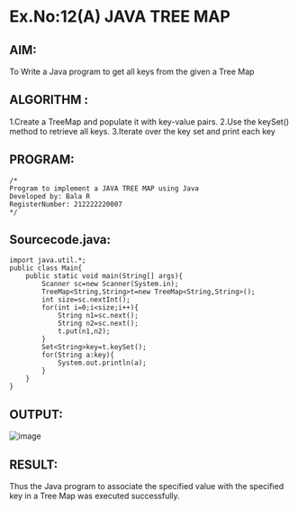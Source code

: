 # Ex.No:12(A)         JAVA TREE MAP
## AIM:
To Write a Java program to get all keys from the given a Tree Map
## ALGORITHM :
1.Create a TreeMap and populate it with key-value pairs.
2.Use the keySet() method to retrieve all keys.
3.Iterate over the key set and print each key


## PROGRAM:
 ```
/*
Program to implement a JAVA TREE MAP using Java
Developed by: Bala R
RegisterNumber: 212222220007
*/
```

## Sourcecode.java:
```
import java.util.*;
public class Main{
    public static void main(String[] args){
        Scanner sc=new Scanner(System.in);
        TreeMap<String,String>t=new TreeMap<String,String>();
        int size=sc.nextInt();
        for(int i=0;i<size;i++){
            String n1=sc.next();
            String n2=sc.next();
            t.put(n1,n2);
        }
        Set<String>key=t.keySet();
        for(String a:key){
            System.out.println(a);
        }
    }
}
```

## OUTPUT:

![image](https://github.com/user-attachments/assets/eab9d224-055f-4fbb-bec2-d80449f3c05d)

## RESULT:
Thus the Java program to associate the specified value with the specified key in a Tree Map was executed successfully.
